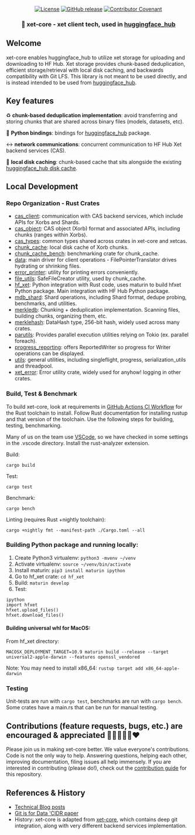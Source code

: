 <!---
Copyright 2024 The Hugging Face Team. All rights reserved.

Licensed under the Apache License, Version 2.0 (the "License");
you may not use this file except in compliance with the License.
You may obtain a copy of the License at

    http://www.apache.org/licenses/LICENSE-2.0

Unless required by applicable law or agreed to in writing, software
distributed under the License is distributed on an "AS IS" BASIS,
WITHOUT WARRANTIES OR CONDITIONS OF ANY KIND, either express or implied.
See the License for the specific language governing permissions and
limitations under the License.
-->
<p align="center">
    <!-- Uncomment when CircleCI is set up
    <a href="https://circleci.com/gh/huggingface/xet-core"><img alt="Build" src="https://img.shields.io/circleci/build/github/huggingface/xet-core/main"></a>
    -->
    <a href="https://github.com/huggingface/xet-core/blob/main/LICENSE"><img alt="License" src="https://img.shields.io/github/license/huggingface/xet-core.svg?color=blue"></a>
    <a href="https://github.com/huggingface/xet-core/releases"><img alt="GitHub release" src="https://img.shields.io/github/release/huggingface/xet-core.svg"></a>
    <a href="https://github.com/huggingface/smolagents/blob/main/CODE_OF_CONDUCT.md"><img alt="Contributor Covenant" src="https://img.shields.io/badge/Contributor%20Covenant-v2.0%20adopted-ff69b4.svg"></a>
</p>

<h3 align="center">
  <p>🤗 xet-core - xet client tech, used in <a target="_blank" href="https://github.com/huggingface/huggingface_hub/">huggingface_hub</a></p>
</h3>

## Welcome

xet-core enables huggingface_hub to utilize xet storage for uploading and downloading to HF Hub. Xet storage provides chunk-based deduplication, efficient storage/retrieval with local disk caching, and backwards compatibility with Git LFS. This library is not meant to be used directly, and is instead intended to be used from [huggingface_hub](https://pypi.org/project/huggingface-hub).

## Key features

♻ **chunk-based deduplication implementation**: avoid transferring and storing chunks that are shared across binary files (models, datasets, etc).

🤗 **Python bindings**: bindings for [huggingface_hub](https://github.com/huggingface/huggingface_hub/) package.

↔ **network communications**: concurrent communication to HF Hub Xet backend services (CAS).

🔖 **local disk caching**: chunk-based cache that sits alongside the existing [huggingface_hub disk cache](https://huggingface.co/docs/huggingface_hub/guides/manage-cache).

## Local Development

### Repo Organization - Rust Crates

* [cas_client](src/cas_client): communication with CAS backend services, which include APIs for Xorbs and Shards.
* [cas_object](src/cas_object): CAS object (Xorb) format and associated APIs, including chunks (ranges within Xorbs).
* [cas_types](src/cas_types): common types shared across crates in xet-core and xetcas.
* [chunk_cache](src/chunk_cache): local disk cache of Xorb chunks.
* [chunk_cache_bench](src/chunk_cache_bench): benchmarking crate for chunk_cache.
* [data](src/data): main driver for client operations - FilePointerTranslator drives hydrating or shrinking files.
* [error_printer](src/error_printer): utility for printing errors conveniently.
* [file_utils](src/file_utils): SafeFileCreator utility, used by chunk_cache.
* [hf_xet](src/hf_xet): Python integration with Rust code, uses maturin to build hfxet Python package. Main integration with HF Hub Python package.
* [mdb_shard](src/mdb_shard): Shard operations, including Shard format, dedupe probing, benchmarks, and utilities.
* [merkledb](src/merkdledb): Chunking + deduplication implementation. Scanning files, building chunks, organizing them, etc.
* [merklehash](src/merklehash): DataHash type, 256-bit hash, widely used across many crates.
* [parutils](src/parutils): Provides parallel execution utilities relying on Tokio (ex. parallel foreach).
* [progress_reporting](src/progress_reporting): offers ReportedWriter so progress for Writer operations can be displayed.
* [utils](src/utils): general utilities, including singleflight, progress, serialization_utils and threadpool.
* [xet_error](src/xet_error): Error utility crate, widely used for anyhow! logging in other crates.

### Build, Test & Benchmark

To build xet-core, look at requirements in [GitHub Actions CI Workflow](.github/workflows/ci.yml) for the Rust toolchain to install. Follow Rust documentation for installing rustup and that version of the toolchain. Use the following steps for building, testing, benchmarking.

Many of us on the team use [VSCode](https://code.visualstudio.com/), so we have checked in some settings in the .vscode directory. Install the rust-analyzer extension.

Build:

```
cargo build
```

Test:

```
cargo test
```

Benchmark:
```
cargo bench
```

Linting (requires Rust +nightly toolchain):
```
cargo +nightly fmt --manifest-path ./Cargo.toml --all
```

### Building Python package and running locally:

1. Create Python3 virtualenv: `python3 -mvenv ~/venv`
2. Activate virtualenv: `source ~/venv/bin/activate`
3. Install maturin: `pip3 install maturin ipython`
4. Go to hf_xet crate: `cd hf_xet`
5. Build: `maturin develop`
6. Test: 
```
ipython
import hfxet 
hfxet.upload_files()
hfxet.download_files()
```

#### Building universal whl for MacOS:

From hf_xet directory:
```
MACOSX_DEPLOYMENT_TARGET=10.9 maturin build --release --target universal2-apple-darwin --features openssl_vendored
```

Note: You may need to install x86_64: `rustup target add x86_64-apple-darwin`

### Testing

Unit-tests are run with `cargo test`, benchmarks are run with `cargo bench`. Some crates have a main.rs that can be run for manual testing.

## Contributions (feature requests, bugs, etc.) are encouraged & appreciated 💙💚💛💜🧡❤️

Please join us in making xet-core better. We value everyone's contributions. Code is not the only way to help. Answering questions, helping each other, improving documentation, filing issues all help immensely. If you are interested in contributing (please do!), check out the [contribution guide](https://github.com/huggingface/xet-core/blob/main/CONTRIBUTING.md) for this repository.

## References & History

* [Technical Blog posts](https://xethub.com/)
* [Git is for Data 'CIDR paper](https://xethub.com/blog/git-is-for-data-published-in-cidr-2023)
* History: xet-core is adapted from [xet-core](https://github.com/xetdata/xet-core), which contains deep git integration, along with very different backend services implementation.